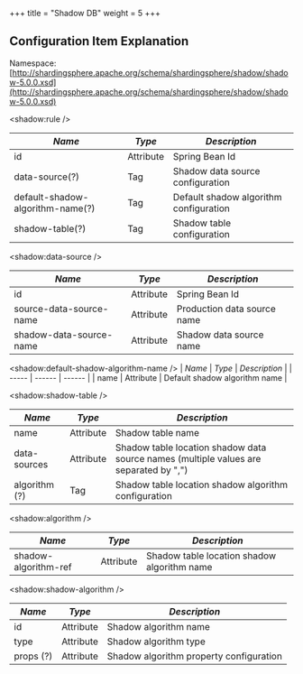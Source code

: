 +++
title = "Shadow DB"
weight = 5
+++

## Configuration Item Explanation

Namespace: [http://shardingsphere.apache.org/schema/shardingsphere/shadow/shadow-5.0.0.xsd](http://shardingsphere.apache.org/schema/shardingsphere/shadow/shadow-5.0.0.xsd)

\<shadow:rule />

| *Name* | *Type*  | *Description* |
| ------ | ------- | ------------- |
| id     | Attribute | Spring Bean Id |
| data-source(?)  | Tag | Shadow data source configuration |
| default-shadow-algorithm-name(?)  | Tag  | Default shadow algorithm configuration |
| shadow-table(?) | Tag | Shadow table configuration |

\<shadow:data-source />

| *Name* | *Type*  | *Description* |
| ------ | ------- | ------------- |
| id | Attribute | Spring Bean Id |
| source-data-source-name | Attribute | Production data source name |
| shadow-data-source-name | Attribute | Shadow data source name |

\<shadow:default-shadow-algorithm-name />
| *Name* | *Type*  | *Description* |
| ----- | ------ | ------ |
| name | Attribute | Default shadow algorithm name |

\<shadow:shadow-table />

| *Name* | *Type*  | *Description* |
| ------ | ------- | ------------- |
| name | Attribute | Shadow table name |
| data-sources | Attribute | Shadow table location shadow data source names (multiple values are separated by ",") |
| algorithm (?) | Tag | Shadow table location shadow algorithm configuration |

\<shadow:algorithm />

| *Name* | *Type*  | *Description* |
| ------ | ------- | ------------- |
| shadow-algorithm-ref | Attribute | Shadow table location shadow algorithm name |

\<shadow:shadow-algorithm />

| *Name*    | *Type* | *Description*        |
| --------- | ----- | ------------- |
| id        | Attribute  | Shadow algorithm name |
| type      | Attribute  | Shadow algorithm type |
| props (?) | Attribute  | Shadow algorithm property configuration |
